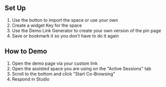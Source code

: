 ## Set Up
1. Use the button to import the space or use your own
2. Create a widget Key for the space
3. Use the Demo Link Generator to create your own version of the pin page
4. Save or bookmark it so you don't have to do it again 

## How to Demo
1. Open the demo page via your custom link
2. Open the assisted space you are using on the "Active Sessions" tab
3. Scroll to the bottom and click "Start Co-Browsing"
4. Respond in Studio
